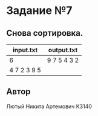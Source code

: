 # Задание №7
##  Снова сортировка.




| input.txt   | output.txt   |
|-------------|--------------|
| 6           | 9 7 5 4 3 2  |
| 4 7 2 3 9 5 |              |

## Автор
Лютый Никита Артемович К3140
